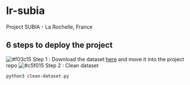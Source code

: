 # lr-subia
Project SUBIA - La Rochelle, France

## 6 steps to deploy the project

![#f03c15](https://via.placeholder.com/15/f03c15/000000?text=+) Step 1 : Download the dataset [here](https://pages.github.com/) and move it into the project repo
![#c5f015](https://via.placeholder.com/15/c5f015/000000?text=+) Step 2 : Clean dataset

```python3 clean-dataset.py```


